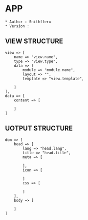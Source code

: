 
# APP

    * Author : Snithfferx
    * Version :

## VIEW STRUCTURE

    view => [
        name => "view.name",
        type => "view.type",
        data => [
            module => "module.name",
            layout => "",
            template => "view.template",

        ]
    ],
    data => [
        content => [

        ]
    ]

## UOTPUT STRUCTURE

    dom => [
        head => [
            lang => "head.lang",
            title => "head.title",
            meta => [

            ],
            icon => [

            ]
            css => [

            ]
        ],
        body => [

        ]
    ]
